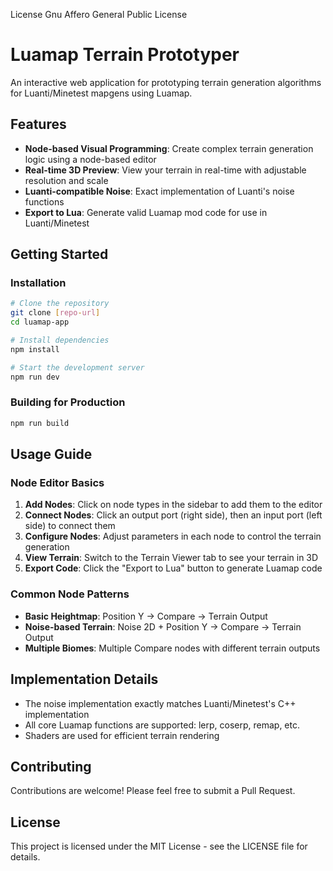 License Gnu Affero General Public License

# Luamap Terrain Prototyper

An interactive web application for prototyping terrain generation algorithms for Luanti/Minetest mapgens using Luamap.

## Features

- **Node-based Visual Programming**: Create complex terrain generation logic using a node-based editor
- **Real-time 3D Preview**: View your terrain in real-time with adjustable resolution and scale
- **Luanti-compatible Noise**: Exact implementation of Luanti's noise functions
- **Export to Lua**: Generate valid Luamap mod code for use in Luanti/Minetest

## Getting Started

### Installation

```bash
# Clone the repository
git clone [repo-url]
cd luamap-app

# Install dependencies
npm install

# Start the development server
npm run dev
```

### Building for Production

```bash
npm run build
```

## Usage Guide

### Node Editor Basics

1. **Add Nodes**: Click on node types in the sidebar to add them to the editor
2. **Connect Nodes**: Click an output port (right side), then an input port (left side) to connect them
3. **Configure Nodes**: Adjust parameters in each node to control the terrain generation
4. **View Terrain**: Switch to the Terrain Viewer tab to see your terrain in 3D
5. **Export Code**: Click the "Export to Lua" button to generate Luamap code

### Common Node Patterns

- **Basic Heightmap**: Position Y → Compare → Terrain Output
- **Noise-based Terrain**: Noise 2D + Position Y → Compare → Terrain Output
- **Multiple Biomes**: Multiple Compare nodes with different terrain outputs

## Implementation Details

- The noise implementation exactly matches Luanti/Minetest's C++ implementation
- All core Luamap functions are supported: lerp, coserp, remap, etc.
- Shaders are used for efficient terrain rendering

## Contributing

Contributions are welcome! Please feel free to submit a Pull Request.

## License

This project is licensed under the MIT License - see the LICENSE file for details.

